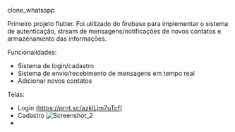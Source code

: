 clone_whatsapp

Primeiro projeto flutter.
 Foi utilizado do firebase para implementar o sistema de autenticação, stream de mensagens/notificações de novos contatos e armazenamento das informações.

Funcionalidades: 
 - Sistema de login/cadastro
 - Sistema de envio/recebimento de mensagens em tempo real
 - Adicionar novos contatos

Telas: 
 - Login [(https://prnt.sc/azklLjm7uTcf)](https://prnt.sc/azklLjm7uTcf)
 - Cadastro ![Screenshot_2](https://github.com/Godoy-source/clone_whatsapp/assets/Screenshot_2)
 - 
